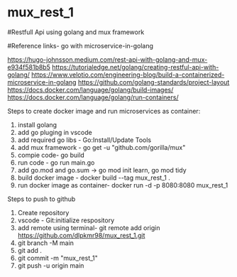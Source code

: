 # mux_rest_1
#Restfull Api using golang and mux framework

#Reference links- go with microservice-in-golang

https://hugo-johnsson.medium.com/rest-api-with-golang-and-mux-e934f581b8b5
https://tutorialedge.net/golang/creating-restful-api-with-golang/
https://www.velotio.com/engineering-blog/build-a-containerized-microservice-in-golang
https://github.com/golang-standards/project-layout
https://docs.docker.com/language/golang/build-images/
https://docs.docker.com/language/golang/run-containers/

Steps to create docker image and run microservices as container:
1. install golang 
2. add go pluging in vscode
3. add required go libs - Go:Install/Update Tools
4. add mux framework - go get -u "github.com/gorilla/mux" 
5. compie code- go build
6. run code - go run main.go
7. add go.mod and go.sum -> go mod init learn, go mod tidy
8. build docker image - docker build --tag mux_rest_1 .
9. run docker image as container- docker run -d -p 8080:8080 mux_rest_1


Steps to push to github
1. Create repository 
2. vscode - Git:initialize respository
3. add remote using terminal- git remote add origin https://github.com/dlpkmr98/mux_rest_1.git
4. git branch -M main
5. git add .
6. git commit -m "mux_rest_1"
7. git push -u origin main
